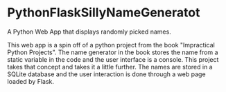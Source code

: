 # PythonFlaskSillyNameGeneratot
A Python Web App that displays randomly picked names.

This web app is a spin off of a python project from the book "Impractical Python Projects". The name generator in the book stores the name from a static variable in the code and the user interface is a console. This project takes that concept and takes it a little further. The names are stored in a SQLite database and the user interaction is done through a web page loaded by Flask.
